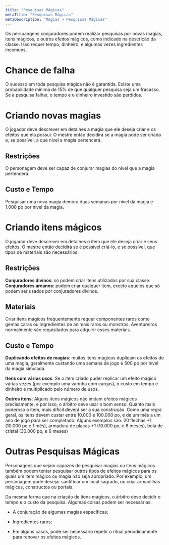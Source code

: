 ```yaml
---
title: "Pesquisas Mágicas"
metaTitle: "Pesquisas Mágicas"
metaDescription: "Magias > Pesquisas Mágicas"
---
```


Os persoangens conjuradores podem realizar pesquisas por novas magias, itens mágicos, e outros efeitos mágicos, como indicado na descrição da classe. Isso requer tempo, dinheiro, e algumas vezes ingredientes incomuns. 

# Chance de falha
O sucesso em toda pesquisa mágica não é garantida. Existe uma probabilidade mínima de 15% de que qualquer pesquisa seja um fracasso. Se a pesquisa falhar, o tempo e o dinheiro investido são perdidos.

# Criando novas magias
O jogador deve descrever em detalhes a magia que ele deseja criar e os efeitos que ela possui. O mestre então decidirá se a magia pode ser criada e, se possível, a que nível a magia pertencerá.

## Restrições
O personagem deve ser capaz de conjurar magias do nível que a magia pertencerá.

## Custo e Tempo
Pesquisar uma nova magia demora duas semanas por nível da magia e 1.000 po por nível da magia.

# Criando itens mágicos
O jogador deve descrever em detalhes o item que ele deseja criar e seus efeitos. O mestre então decidirá se é possível criá-lo, e se possível, que tipos de materiais são necessários.

## Restrições

**Conjuradores divinos**: só podem criar itens utilizados por sua classe.
**Conjuradores arcanos**: podem criar qualquer item, exceto aqueles que só podem ser usados por conjuradores divinos.

## Materiais
Criar itens mágicos frequentemente requer componentes raros como gemas caras ou ingredientes de animais raros ou monstros. Aventureiros normalmente são requisitados para adquirir esses materiais.

## Custo e Tempo
**Duplicando efeitos de magias**: muitos itens mágicos duplicam os efeitos de uma magia, geralmente custando uma semana de jogo e 500 po por nível da magia simulada.

**Itens com vários usos**: Se o item criado puder replicar um efeito mágico várias vezes (por exemplo uma varinha com cargas), o custo em tempo e dinheiro é multiplicado pelo número de usos. 

**Outros itens**: Alguns itens mágicos não imitam efeitos mágicos precisamente, e por isso, o árbitro deve usar o bom senso. Quanto mais poderoso o item, mais difícil deverá ser a sua construção. Como uma regra geral, os itens devem custar entre 10.000 e 100.000 po, e de um mês a um ano de jogo para ser completado. Alguns exemplos são: 20 flechas +1 (10.000 po e 1 mês), armadura de placas +1 (10.000 po, e 6 meses), bola de cristal (30.000 po, e 6 meses)

# Outras Pesquisas Mágicas
Personagens que sejam capazes de pesquisar magias ou itens mágicos também podem tentar pesquisar outros tipos de efeitos mágicos para os quais um item mágico ou magia não seja apropriado. Por exemplo, um personagem pode desejar santificar um local sagrado, ou criar armadilhas mágicas, constructos ou portais.

Da mesma forma que na criação de itens mágicos, o árbitro deve decidir o tempo e o custo da pesquisa. Algumas coisas podem ser necessárias:

* A conjuração de algumas magias específicas;

* Ingredientes raros;

* Em alguns casos, pode ser necessário repetir o ritual periodicamente para renovar os efeitos mágicos.
